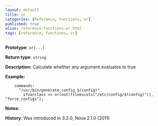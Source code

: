 ```yaml
---
layout: default
title: or
categories: [Reference, Functions, or]
published: true
alias: reference-functions-or.html
tags: [reference, functions, or]
---
```


**Prototype**: `or(...)`

**Return type**: `string`

**Description:** Calculate whether any argument evaluates to true

**Example:**

```cf3
    commands:
      "/usr/bin/generate_config $(config)"
        ifvarclass => or(not(fileexists("/etc/config/$(config)")), "force_configs");
```

**Notes:**  

**History**: Was introduced in 3.2.0, Nova 2.1.0 (2011)
